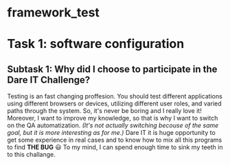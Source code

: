 # framework_test
# Task 1: software configuration
## Subtask 1: Why did I choose to participate in the Dare IT Challenge?
Testing is an fast changing proffesion. You should test different applications using different browsers or devices, utilizing different user roles, and varied paths through the system. So, it's never be boring and I really love it!
Moreover, I want to improve my knowledge, so that is why I want to switch on the QA automatization. *(It's not actually switching becouse of the same goal, but it is more interesting as for me.)*
Dare IT it is huge opportunity to get some experience in real cases and to know how to mix all this programs to find **THE BUG** :smiley:
To my mind, I can spend enough time to sink my teeth in to this challange.
